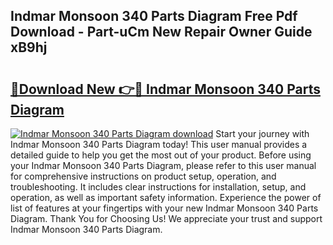 ## Indmar Monsoon 340 Parts Diagram Free Pdf Download - Part-uCm New Repair Owner Guide xB9hj

# <h2><a href="http://dfpnnj.blite.top/?on=Indmar+Monsoon+340+Parts+Diagram">🔗Download New 👉🔴 Indmar Monsoon 340 Parts Diagram</a></h2>

[![Indmar Monsoon 340 Parts Diagram download](https://i.imgur.com/lujVjoI.png)](http://dfpnnj.blite.top/?on=Indmar+Monsoon+340+Parts+Diagram)
Start your journey with Indmar Monsoon 340 Parts Diagram today! This user manual provides a detailed guide to help you get the most out of your product. Before using your Indmar Monsoon 340 Parts Diagram, please refer to this user manual for comprehensive instructions on product setup, operation, and troubleshooting. It includes clear instructions for installation, setup, and operation, as well as important safety information. Experience the power of list of features at your fingertips with your new Indmar Monsoon 340 Parts Diagram. Thank You for Choosing Us! We appreciate your trust and support Indmar Monsoon 340 Parts Diagram.
